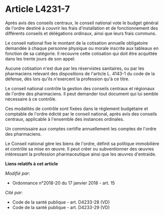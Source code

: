 # Article L4231-7

Après avis des conseils centraux, le conseil national vote le budget général de l'ordre destiné à couvrir les frais
d'installation et de fonctionnement des différents conseils et délégations ordinaux, ainsi que leurs frais communs.

Le conseil national fixe le montant de la cotisation annuelle obligatoire demandée à chaque personne physique ou morale
inscrite aux tableaux en fonction de sa catégorie. Il recouvre cette cotisation qui doit être acquittée dans les trente jours
de son appel.

Aucune cotisation n'est due par les réservistes sanitaires, ou par les pharmaciens relevant des dispositions de l'article L.
4143-1 du code de la défense, dès lors qu'ils n'exercent la profession qu'à ce titre.

Le conseil national contrôle la gestion des conseils centraux et régionaux de l'ordre des pharmaciens. Il peut demander tout
document qui lui semble nécessaire à ce contrôle.

Ces modalités de contrôle sont fixées dans le règlement budgétaire et comptable de l'ordre édicté par le conseil national,
après avis des conseils centraux, applicable à l'ensemble des instances ordinales.

Un commissaire aux comptes certifie annuellement les comptes de l'ordre des pharmaciens.

Le Conseil national gère les biens de l'ordre, définit sa politique immobilière et contrôle sa mise en œuvre. Il peut créer
ou subventionner des œuvres intéressant la profession pharmaceutique ainsi que les œuvres d'entraide.

**Liens relatifs à cet article**

_Modifié par_:

  - Ordonnance n°2018-20 du 17 janvier 2018 - art. 15

_Cité par_:

  - Code de la santé publique - art. D4233-28 (VD)
  - Code de la santé publique - art. D4233-29 (VD)
